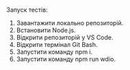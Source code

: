 Запуск тестів:
1. Завантажити локально репозиторій.
2. Встановити Node.js.
3. Відкрити репозиторій у VS Code.
4. Відкрити термінал Git Bash.
5. Запустити команду npm i.
6. Запустити команду npm run wdio.

